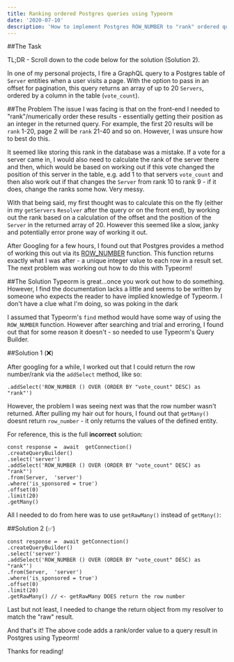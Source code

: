 ```yaml
---
title: Ranking ordered Postgres queries using Typeorm
date: '2020-07-10'
description: 'How to implement Postgres ROW_NUMBER to "rank" ordered queries using Typeorm'
---
```


##The Task

TL;DR - Scroll down to the code below for the solution (Solution 2).

In one of my personal projects, I fire a GraphQL query to a Postgres table of `Server` entities when a user visits a page. With the option to pass in an offset for pagination, this query returns an array of up to 20 `Servers`, ordered by a column in the table (`vote_count`).

##The Problem
The issue I was facing is that on the front-end I needed to "rank"/numerically order these results - essentially getting their position as an integer in the returned query. For example, the first 20 results will be `rank` 1-20, page 2 will be `rank` 21-40 and so on. However, I was unsure how to best do this.

It seemed like storing this rank in the database was a mistake. If a vote for a server came in, I would also need to calculate the rank of the server there and then, which would be based on working out if this vote changed the position of this server in the table, e.g. add 1 to that servers `vote_count` and then also work out if that changes the `Server` from rank 10 to rank 9 - if it does, change the ranks some how. Very messy.

With that being said, my first thought was to calculate this on the fly (either in my `getServers` `Resolver` after the query or on the front end), by working out the rank based on a calculation of the offset and the position of the `Server` in the returned array of 20. However this seemed like a slow, janky and potentially error prone way of working it out.

After Googling for a few hours, I found out that Postgres provides a method of working this out via its [ROW_NUMBER](https://www.postgresqltutorial.com/postgresql-row_number/) function. This function returns exactly what I was after - a unique integer value to each row in a result set.
The next problem was working out how to do this with Typeorm!

##The Solution
Typeorm is great...once you work out how to do something. However, I find the documentation lacks a little and seems to be written by someone who expects the reader to have implied knowledge of Typeorm. I don't have a clue what I'm doing, so was poking in the dark

I assumed that Typeorm's `find` method would have some way of using the `ROW_NUMBER` function. However after searching and trial and erroring, I found out that for some reason it doesn't - so needed to use Typeorm's Query Builder.

##Solution 1 (❌)

After googling for a while, I worked out that I could return the row number/rank via the `addSelect` method, like so:

`.addSelect('ROW_NUMBER () OVER (ORDER BY "vote_count" DESC) as "rank"')`

However, the problem I was seeing next was that the row number wasn't returned. After pulling my hair out for hours, I found out that `getMany()` doesnt return `row_number` - it only returns the values of the defined entity.

For reference, this is the full **incorrect** solution:

```
const response =  await  getConnection()
.createQueryBuilder()
.select('server')
.addSelect('ROW_NUMBER () OVER (ORDER BY "vote_count" DESC) as "rank"')
.from(Server,  'server')
.where('is_sponsored = true')
.offset(0)
.limit(20)
.getMany()
```

All I needed to do from here was to use `getRawMany()` instead of `getMany()`:

##Solution 2 (✅)

```
const response =  await getConnection()
.createQueryBuilder()
.select('server')
.addSelect('ROW_NUMBER () OVER (ORDER BY "vote_count" DESC) as "rank"')
.from(Server,  'server')
.where('is_sponsored = true')
.offset(0)
.limit(20)
.getRawMany() // <- getRawMany DOES return the row number
```

Last but not least, I needed to change the return object from my resolver to match the "raw" result.

And that's it! The above code adds a rank/order value to a query result in Postgres using Typeorm!

Thanks for reading!
